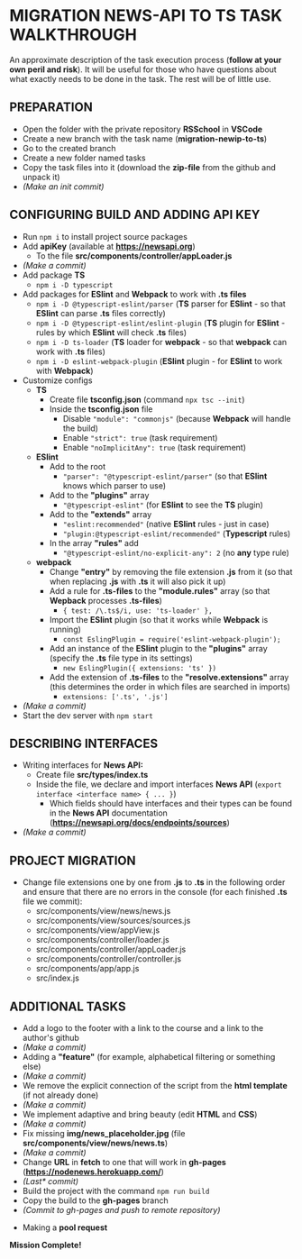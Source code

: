 # MIGRATION NEWS-API TO TS TASK WALKTHROUGH

An approximate description of the task execution process (**follow at your own peril and risk**). It will be useful for those who have questions about what exactly needs to be done in the task. The rest will be of little use.

## PREPARATION
+ Open the folder with the private repository **RSSchool** in **VSCode**
+ Create a new branch with the task name (**migration-newip-to-ts**)
+ Go to the created branch
+ Create a new folder named tasks
+ Copy the task files into it (download the **zip-file** from the github and unpack it)
+ *(Make an init commit)*

## CONFIGURING BUILD AND ADDING API KEY
+ Run `npm i` to install project source packages
+ Add **apiKey** (available at **https://newsapi.org**)
	+ To the file **src/components/controller/appLoader.js**
+ *(Make a commit)*
+ Add package **TS**
	+ `npm i -D typescript`
+ Add packages for **ESlint** and **Webpack** to work with **.ts files**
	+ `npm i -D @typescript-eslint/parser` (**TS** parser for **ESlint** - so that **ESlint** can parse **.ts** files correctly)
	+ `npm i -D @typescript-eslint/eslint-plugin` (**TS** plugin for **ESlint** - rules by which **ESlint** will check **.ts** files)
	+ `npm i -D ts-loader` (**TS** loader for **webpack** - so that **webpack** can work with **.ts** files)
	+ `npm i -D eslint-webpack-plugin` (**ESlint** plugin - for **ESlint** to work with **Webpack**)
+ Customize configs
	+ **TS**
		+ Create file **tsconfig.json** (command `npx tsc --init`)
		+ Inside the **tsconfig.json** file
			+ Disable `"module": "commonjs"` (because **Webpack** will handle the build)
			+ Enable `"strict": true` (task requirement)
			+ Enable `"noImplicitAny": true` (task requirement)
	+ **ESlint**
		+ Add to the root
			+ `"parser": "@typescript-eslint/parser"` (so that **ESlint** knows which parser to use)
		+ Add to the **"plugins"** array
			+ `"@typescript-eslint"` (for **ESlint** to see the **TS** plugin)
		+ Add to the **"extends"** array
			+ `"eslint:recommended"` (native **ESlint** rules - just in case)
			+ `"plugin:@typescript-eslint/recommended"` (**Typescript** rules)
		+ In the array **"rules"** add
			+ `"@typescript-eslint/no-explicit-any": 2` (no **any** type rule)
	+ **webpack**
		+ Change **"entry"** by removing the file extension **.js** from it (so that when replacing **.js** with **.ts** it will also pick it up)
		+ Add a rule for **.ts-files** to the **"module.rules"** array (so that **Wepback** processes **.ts-files**)
			+ `{ test: /\.ts$/i, use: 'ts-loader' },`
		+ Import the **ESlint** plugin (so that it works while **Webpack** is running)
			+ `const EslingPlugin = require('eslint-webpack-plugin');`
		+ Add an instance of the **ESlint** plugin to the **"plugins"** array (specify the **.ts** file type in its settings)
			+ `new EslingPlugin({ extensions: 'ts' })`
		+ Add the extension of **.ts-files** to the **"resolve.extensions"** array (this determines the order in which files are searched in imports)
			+ `extensions: ['.ts', '.js']`
+ *(Make a commit)*
+ Start the dev server with `npm start`

## DESCRIBING INTERFACES
+ Writing interfaces for **News API:**
	+ Create file **src/types/index.ts**
	+ Inside the file, we declare and import interfaces **News API** (`export interface <interface name> { ... }`)
		+ Which fields should have interfaces and their types can be found in the **News API** documentation (**https://newsapi.org/docs/endpoints/sources**)
+ *(Make a commit)*

## PROJECT MIGRATION
+ Change file extensions one by one from **.js** to **.ts** in the following order and ensure that there are no errors in the console (for each finished **.ts** file we commit):
	+ src/components/view/news/news.js
	+ src/components/view/sources/sources.js	
	+ src/components/view/appView.js
	+ src/components/controller/loader.js
	+ src/components/controller/appLoader.js
	+ src/components/controller/controller.js
	+ src/components/app/app.js
	+ src/index.js
	
## ADDITIONAL TASKS
+ Add a logo to the footer with a link to the course and a link to the author's github
+ *(Make a commit)*
+ Adding a **"feature"** (for example, alphabetical filtering or something else)
+ *(Make a commit)*
+ We remove the explicit connection of the script from the **html template** (if not already done)
+ *(Make a commit)*
+ We implement adaptive and bring beauty (edit **HTML** and **CSS**)
+ *(Make a commit)*
+ Fix missing **img/news_placeholder.jpg** (file **src/components/view/news/news.ts**)
+ *(Make a commit)*
+ Change **URL** in **fetch** to one that will work in **gh-pages** (**https://nodenews.herokuapp.com/**)
+ *(Last\* commit)*
+ Build the project with the command `npm run build`
+ Copy the build to the **gh-pages** branch
+ *(Commit to gh-pages and push to remote repository)*
- Making a **pool request**

**Mission Complete!**
